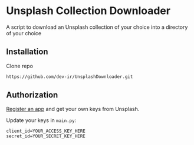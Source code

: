 # Unsplash Collection Downloader
A script to download an Unsplash collection of your choice into a directory of your choice

## Installation
Clone repo
```sh
https://github.com/dev-ir/UnsplashDownloader.git
```

## Authorization

[Register an app](https://unsplash.com/developers) and get your own keys from Unsplash.

Update your keys in `main.py`:

```
client_id=YOUR_ACCESS_KEY_HERE
secret_id=YOUR_SECRET_KEY_HERE
```
